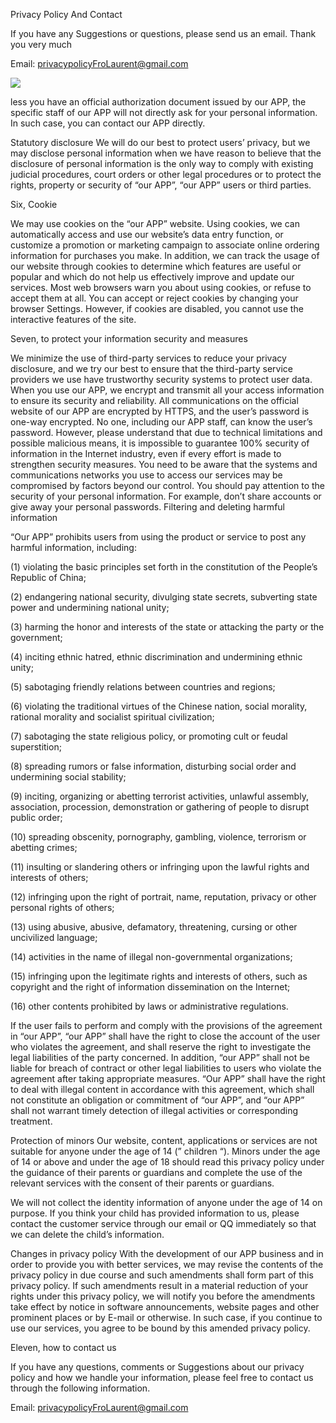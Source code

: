 Privacy Policy And Contact


If you have any Suggestions or questions, please send us an email. Thank you very much

Email: privacypolicyFroLaurent@gmail.com

![](https://is2-ssl.mzstatic.com/image/thumb/PurpleSource124/v4/a1/90/d8/a190d825-df8e-74ee-d659-f0638216a8c4/f528c285-08e0-48e3-a2a7-3b2c00332438_Simulator_Screen_Shot_-_iPhone_8_Plus_-_2020-11-04_at_22.56.07.png/1242x2688bb.png)

less you have an official authorization document issued by our APP, the specific staff of our APP will not directly ask for your personal information. In such case, you can contact our APP directly.

Statutory disclosure
We will do our best to protect users’ privacy, but we may disclose personal information when we have reason to believe that the disclosure of personal information is the only way to comply with existing judicial procedures, court orders or other legal procedures or to protect the rights, property or security of “our APP”, “our APP” users or third parties.

Six, Cookie

We may use cookies on the “our APP” website. Using cookies, we can automatically access and use our website’s data entry function, or customize a promotion or marketing campaign to associate online ordering information for purchases you make. In addition, we can track the usage of our website through cookies to determine which features are useful or popular and which do not help us effectively improve and update our services. Most web browsers warn you about using cookies, or refuse to accept them at all. You can accept or reject cookies by changing your browser Settings. However, if cookies are disabled, you cannot use the interactive features of the site.

Seven, to protect your information security and measures

We minimize the use of third-party services to reduce your privacy disclosure, and we try our best to ensure that the third-party service providers we use have trustworthy security systems to protect user data.
When you use our APP, we encrypt and transmit all your access information to ensure its security and reliability. All communications on the official website of our APP are encrypted by HTTPS, and the user’s password is one-way encrypted. No one, including our APP staff, can know the user’s password. However, please understand that due to technical limitations and possible malicious means, it is impossible to guarantee 100% security of information in the Internet industry, even if every effort is made to strengthen security measures. You need to be aware that the systems and communications networks you use to access our services may be compromised by factors beyond our control.
You should pay attention to the security of your personal information. For example, don’t share accounts or give away your personal passwords.
Filtering and deleting harmful information

“Our APP” prohibits users from using the product or service to post any harmful information, including:

(1) violating the basic principles set forth in the constitution of the People’s Republic of China;

(2) endangering national security, divulging state secrets, subverting state power and undermining national unity;

(3) harming the honor and interests of the state or attacking the party or the government;

(4) inciting ethnic hatred, ethnic discrimination and undermining ethnic unity;

(5) sabotaging friendly relations between countries and regions;

(6) violating the traditional virtues of the Chinese nation, social morality, rational morality and socialist spiritual civilization;

(7) sabotaging the state religious policy, or promoting cult or feudal superstition;

(8) spreading rumors or false information, disturbing social order and undermining social stability;

(9) inciting, organizing or abetting terrorist activities, unlawful assembly, association, procession, demonstration or gathering of people to disrupt public order;

(10) spreading obscenity, pornography, gambling, violence, terrorism or abetting crimes;

(11) insulting or slandering others or infringing upon the lawful rights and interests of others;

(12) infringing upon the right of portrait, name, reputation, privacy or other personal rights of others;

(13) using abusive, abusive, defamatory, threatening, cursing or other uncivilized language;

(14) activities in the name of illegal non-governmental organizations;

(15) infringing upon the legitimate rights and interests of others, such as copyright and the right of information dissemination on the Internet;

(16) other contents prohibited by laws or administrative regulations.

If the user fails to perform and comply with the provisions of the agreement in “our APP”, “our APP” shall have the right to close the account of the user who violates the agreement, and shall reserve the right to investigate the legal liabilities of the party concerned. In addition, “our APP” shall not be liable for breach of contract or other legal liabilities to users who violate the agreement after taking appropriate measures. “Our APP” shall have the right to deal with illegal content in accordance with this agreement, which shall not constitute an obligation or commitment of “our APP”, and “our APP” shall not warrant timely detection of illegal activities or corresponding treatment.

Protection of minors
Our website, content, applications or services are not suitable for anyone under the age of 14 (” children “). Minors under the age of 14 or above and under the age of 18 should read this privacy policy under the guidance of their parents or guardians and complete the use of the relevant services with the consent of their parents or guardians.

We will not collect the identity information of anyone under the age of 14 on purpose. If you think your child has provided information to us, please contact the customer service through our email or QQ immediately so that we can delete the child’s information.

Changes in privacy policy
With the development of our APP business and in order to provide you with better services, we may revise the contents of the privacy policy in due course and such amendments shall form part of this privacy policy. If such amendments result in a material reduction of your rights under this privacy policy, we will notify you before the amendments take effect by notice in software announcements, website pages and other prominent places or by E-mail or otherwise. In such case, if you continue to use our services, you agree to be bound by this amended privacy policy.

Eleven, how to contact us

If you have any questions, comments or Suggestions about our privacy policy and how we handle your information, please feel free to contact us through the following information.

Email: privacypolicyFroLaurent@gmail.com
